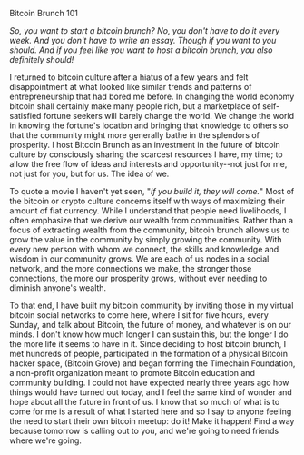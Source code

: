 
Bitcoin Brunch 101

*So, you want to start a bitcoin brunch? No, you don\'t have to do it
every week. And you don\'t have to write an essay. Though if you want to
you should. And if you feel like you want to host a bitcoin brunch, you
also definitely should!*

I returned to bitcoin culture after a hiatus of a few years and felt
disappointment at what looked like similar trends and patterns of
entrepreneurship that had bored me before. In changing the world economy
bitcoin shall certainly make many people rich, but a marketplace of
self-satisfied fortune seekers will barely change the world. We change
the world in knowing the fortune\'s location and bringing that knowledge
to others so that the community might more generally bathe in the
splendors of prosperity. I host Bitcoin Brunch as an investment in the
future of bitcoin culture by consciously sharing the scarcest resources
I have, my time; to allow the free flow of ideas and interests and
opportunity\--not just for me, not just for you, but for us. The idea of
we.

To quote a movie I haven\'t yet seen, \"*If you build it, they will
come.*\" Most of the bitcoin or crypto culture concerns itself with ways
of maximizing their amount of fiat currency. While I understand that
people need livelihoods, I often emphasize that we derive our wealth
from communities. Rather than a focus of extracting wealth from the
community, bitcoin brunch allows us to grow the value in the community
by simply growing the community. With every new person with whom we
connect, the skills and knowledge and wisdom in our community grows. We
are each of us nodes in a social network, and the more connections we
make, the stronger those connections, the more our prosperity grows,
without ever needing to diminish anyone\'s wealth.

To that end, I have built my bitcoin community by inviting those in my
virtual bitcoin social networks to come here, where I sit for five
hours, every Sunday, and talk about Bitcoin, the future of money, and
whatever is on our minds. I don\'t know how much longer I can sustain
this, but the longer I do the more life it seems to have in it. Since
deciding to host bitcoin brunch, I met hundreds of people, participated
in the formation of a physical Bitcoin hacker space, (Bitcoin Grove) and
began forming the Timechain Foundation, a non-profit organization meant
to promote Bitcoin education and community building. I could not have
expected nearly three years ago how things would have turned out today,
and I feel the same kind of wonder and hope about all the future in
front of us. I know that so much of what is to come for me is a result
of what I started here and so I say to anyone feeling the need to start
their own bitcoin meetup: do it! Make it happen! Find a way because
tomorrow is calling out to you, and we\'re going to need friends where
we\'re going.


